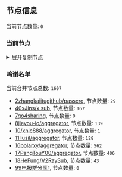 
## 节点信息
当前节点数量: `0`
### 当前节点
<details>
  <summary>展开复制节点</summary>

    

</details>

### 鸣谢名单
当前合并节点总数: `1607`
- [2zhangkaiitugithub/passcro](https://github.com/zhangkaiitugithub/passcro), 节点数量: `29`
- [40xJins/x.sub](https://github.com/0xJins/x.sub), 节点数量: `167`
- [7go4sharing](https://github.com/go4sharing), 节点数量: `0`
- [8jieyou-io/aggregator](https://github.com/jieyou-io/aggregator), 节点数量: `139`
- [10/xnic888/aggregator](https://github.com/xnic888/aggregator), 节点数量: `1`
- [11liusil/aggregator](https://github.com/liusil/aggregator), 节点数量: `128`
- [16polarxy/aggregator](https://github.com/polarxy/aggregator), 节点数量: `562`
- [17PangTouY00/aggregator](https://github.com/PangTouY00/aggregator), 节点数量: `406`
- [18HeFung/V2RaySub](https://github.com/HeFung/V2RaySub), 节点数量: `43`
- [99电报群分享1](https://github.com/cdddbc/getAirport), 节点数量: `0`


